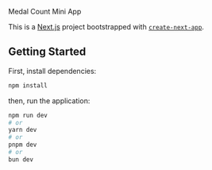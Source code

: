 Medal Count Mini App

This is a [Next.js](https://nextjs.org) project bootstrapped with [`create-next-app`](https://nextjs.org/docs/app/api-reference/cli/create-next-app).

## Getting Started

First, install dependencies:

```bash
npm install
```

then, run the application:

```bash
npm run dev
# or
yarn dev
# or
pnpm dev
# or
bun dev
```
